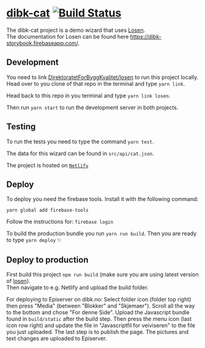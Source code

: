 # [dibk-cat](https://dibk-cat.firebaseapp.com/) [![Build Status](https://travis-ci.com/netliferesearch/dibk-cat.svg?token=7NpjNJdFW93Qs1rPvcce&branch=master)](https://travis-ci.com/netliferesearch/dibk-cat)

The dibk-cat project is a demo wizard that uses [Losen](https://github.com/DirektoratetForByggkvalitet/losen).  
The documentation for Losen can be found here https://dibk-storybook.firebaseapp.com/.  


## Development
You need to link [DirektoratetForByggKvalitet/losen](https://github.com/DirektoratetForByggkvalitet/losen) to run this project locally. Head over to you clone of that repo in the terminal and type `yarn link`.

Head back to this repo in you terminal and type `yarn link losen`.

Then run `yarn start` to run the development server in both projects.

## Testing
To run the tests you need to type the command `yarn test`.

The data for this wizard can be found in `src/api/cat.json`.

The project is hosted on [`Netlify`](https://dibk-ekstern-test-veiviser.netlify.app/) 

## Deploy
To deploy you need the firebase tools.
Install it with the following command:

`yarn global add firebase-tools`

Follow the instructions for:
`firebase login`

To build the production bundle you run `yarn run build`.
Then you are ready to type `yarn deploy` :sparkles:

## Deploy to production

First build this project `npm run build` (make sure you are using latest version of [losen](https://github.com/DirektoratetForByggkvalitet/losen)).  
Then navigate to e.g. Netlify and upload the build folder. 

For deploying to Episerver on dibk.no: 
Select folder icon (folder top right) then press "Media" (between "Blokker" and "Skjemaer").
Scroll all the way to the bottom and chose "For denne Side".
Upload the Javascript bundle found in `build/static` after the build step.
Then press the menu icon (last icon row right) and update the file in "Javascriptfil for veiviseren" to the file you just uploaded.
The last step is to publish the page.
The pictures and text changes are uploaded to Episerver.
